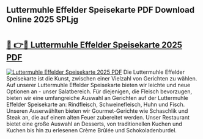 ## Luttermuhle Effelder Speisekarte PDF Download Online 2025 SPLjg

# <h2><a href="http://gcah9u.nevu.top/?p=Luttermuhle+Effelder+Speisekarte">🔗 👉🔴 Luttermuhle Effelder Speisekarte 2025 PDF</a></h2>

[![Luttermuhle Effelder Speisekarte 2025 PDF](https://i.imgur.com/dBaPXMq.png)](http://gcah9u.nevu.top/?p=Luttermuhle+Effelder+Speisekarte)
Die Luttermuhle Effelder Speisekarte ist die Kunst, zwischen einer Vielzahl von Gerichten zu wählen. Auf unserer Luttermuhle Effelder Speisekarte bieten wir leichte und neue Optionen an - unser Salatbereich. Für diejenigen, die Fleisch bevorzugen, bieten wir eine umfangreiche Auswahl an Gerichten auf der Luttermuhle Effelder Speisekarte an: Rindfleisch, Schweinefleisch, Huhn und Fisch. Unseren Auserwählten bieten wir Gourmet-Gerichte wie Schaschlik und Steak an, die auf einem alten Feuer zubereitet werden. Unser Restaurant bietet eine große Auswahl an Desserts, von traditionellen Kuchen und Kuchen bis hin zu erlesenen Crème Brûlée und Schokoladenburdel.
